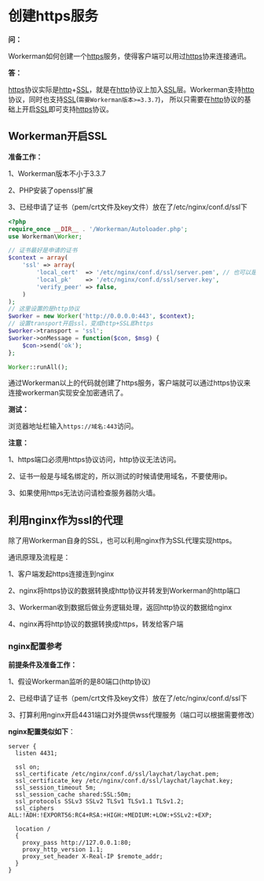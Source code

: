 # 创建https服务

**问：**

Workerman如何创建一个[https](http://baike.baidu.com/item/https)服务，使得客户端可以用过[https](http://baike.baidu.com/item/https)协来连接通讯。


**答：**

[https](http://baike.baidu.com/item/https)协议实际是[http](http://baike.baidu.com/item/http)+[SSL](http://baike.baidu.com/item/ssl)，就是在[http](http://baike.baidu.com/item/http)协议上加入[SSL](http://baike.baidu.com/item/ssl)层。Workerman支持[http](http://baike.baidu.com/item/http)协议，同时也支持[SSL](http://baike.baidu.com/item/ssl)(```需要Workerman版本>=3.3.7```)，
所以只需要在[http](http://baike.baidu.com/item/http)协议的基础上开启[SSL](http://baike.baidu.com/item/ssl)即可支持[https](http://baike.baidu.com/item/https)协议。

## Workerman开启SSL


**准备工作：**

1、Workerman版本不小于3.3.7

2、PHP安装了openssl扩展

3、已经申请了证书（pem/crt文件及key文件）放在了/etc/nginx/conf.d/ssl下

```php
<?php
require_once __DIR__ . '/Workerman/Autoloader.php';
use Workerman\Worker;

// 证书最好是申请的证书
$context = array(
    'ssl' => array(
        'local_cert'  => '/etc/nginx/conf.d/ssl/server.pem', // 也可以是crt文件
        'local_pk'    => '/etc/nginx/conf.d/ssl/server.key',
        'verify_peer' => false,
    )
);
// 这里设置的是http协议
$worker = new Worker('http://0.0.0.0:443', $context);
// 设置transport开启ssl，变成http+SSL即https
$worker->transport = 'ssl';
$worker->onMessage = function($con, $msg) {
    $con->send('ok');
};

Worker::runAll();
```

通过Workerman以上的代码就创建了https服务，客户端就可以通过https协议来连接workerman实现安全加密通讯了。

**测试：**

浏览器地址栏输入```https://域名:443```访问。

**注意：**

1、https端口必须用https协议访问，http协议无法访问。

2、证书一般是与域名绑定的，所以测试的时候请使用域名，不要使用ip。

3、如果使用https无法访问请检查服务器防火墙。




## 利用nginx作为ssl的代理

除了用Workerman自身的SSL，也可以利用nginx作为SSL代理实现https。

通讯原理及流程是：

1、客户端发起https连接连到nginx

2、nginx将https协议的数据转换成http协议并转发到Workerman的http端口

3、Workerman收到数据后做业务逻辑处理，返回http协议的数据给nginx

4、nginx再将http协议的数据转换成https，转发给客户端


### nginx配置参考
**前提条件及准备工作：**

1、假设Workerman监听的是80端口(http协议)

2、已经申请了证书（pem/crt文件及key文件）放在了/etc/nginx/conf.d/ssl下

3、打算利用nginx开启4431端口对外提供wss代理服务（端口可以根据需要修改）

**nginx配置类似如下**：

```
server {
  listen 4431;

  ssl on;
  ssl_certificate /etc/nginx/conf.d/ssl/laychat/laychat.pem;
  ssl_certificate_key /etc/nginx/conf.d/ssl/laychat/laychat.key;
  ssl_session_timeout 5m;
  ssl_session_cache shared:SSL:50m;
  ssl_protocols SSLv3 SSLv2 TLSv1 TLSv1.1 TLSv1.2;
  ssl_ciphers ALL:!ADH:!EXPORT56:RC4+RSA:+HIGH:+MEDIUM:+LOW:+SSLv2:+EXP;

  location /
  {
    proxy_pass http://127.0.0.1:80;
    proxy_http_version 1.1;
    proxy_set_header X-Real-IP $remote_addr;
  }
}
```

